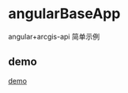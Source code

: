 # angularBaseApp
angular+arcgis-api 简单示例

## demo
[demo](https://giseran.github.io/angularBaseAppDemo/dist/my-app/index.html)

